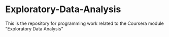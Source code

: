 Exploratory-Data-Analysis
=========================

This is the repository for programming work related to the Coursera module "Exploratory Data Analysis"
